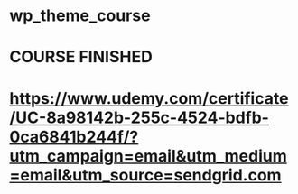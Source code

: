 ﻿# wp_theme_course

# COURSE FINISHED 

# https://www.udemy.com/certificate/UC-8a98142b-255c-4524-bdfb-0ca6841b244f/?utm_campaign=email&utm_medium=email&utm_source=sendgrid.com
